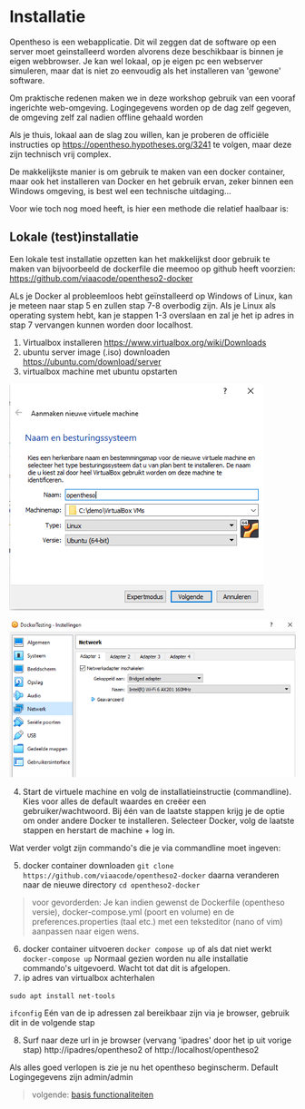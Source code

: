 # Installatie

Opentheso is een webapplicatie. Dit wil zeggen dat de software op een server moet geinstalleerd worden alvorens deze beschikbaar is binnen je eigen webbrowser. Je kan wel lokaal, op je eigen pc een webserver simuleren, maar dat is niet zo eenvoudig als het installeren van 'gewone' software.

Om praktische redenen maken we in deze workshop gebruik van een vooraf ingerichte web-omgeving. Logingegevens worden op de dag zelf gegeven, de omgeving zelf zal nadien offline gehaald worden

Als je thuis, lokaal aan de slag zou willen, kan je proberen de officiële instructies op https://opentheso.hypotheses.org/3241 te volgen, maar deze zijn technisch vrij complex.

De makkelijkste manier is om gebruik te maken van een docker container, maar ook het installeren van Docker en het gebruik ervan, zeker binnen een Windows omgeving, is best wel een technische uitdaging...

Voor wie toch nog moed heeft, is hier een methode die relatief haalbaar is:

## Lokale (test)installatie

Een lokale test installatie opzetten kan het makkelijkst door gebruik te maken van bijvoorbeeld de dockerfile die meemoo op github heeft voorzien:
https://github.com/viaacode/opentheso2-docker

ALs je Docker al probleemloos hebt geïnstalleerd op Windows of Linux, kan je meteen naar stap 5 en zullen stap 7-8 overbodig zijn.
Als je Linux als operating system hebt, kan je stappen 1-3 overslaan en zal je het ip adres in stap 7 vervangen kunnen worden door localhost.

1. Virtualbox installeren https://www.virtualbox.org/wiki/Downloads
2. ubuntu server image (.iso) downloaden https://ubuntu.com/download/server
3. virtualbox machine met ubuntu opstarten

  ![settingsVirtualBox](https://github.com/MoMu-Antwerp/WorkshopOpentheso/blob/main/images/virtualbox_machine.bmp)

  ![settingsVirtualBox](https://github.com/MoMu-Antwerp/WorkshopOpentheso/blob/main/images/virtualbox_machine_bridgednetwork.bmp)

4. Start de virtuele machine en volg de installatieinstructie (commandline). Kies voor alles de default waardes en creëer een gebruiker/wachtwoord. Bij één van de laatste stappen krijg je de optie om onder andere Docker te installeren. Selecteer Docker, volg de laatste stappen en herstart de machine + log in.

  Wat verder volgt zijn commando's die je via commandline moet ingeven:

5. docker container downloaden ```git clone https://github.com/viaacode/opentheso2-docker```
  daarna veranderen naar de nieuwe directory
  ```cd opentheso2-docker```

  > voor gevorderden: Je kan indien gewenst de Dockerfile (opentheso versie), docker-compose.yml (poort en volume) en de preferences.properties (taal etc.) met een teksteditor (nano of vim) aanpassen naar eigen wens.

6. docker container uitvoeren ```docker compose up``` of als dat niet werkt ```docker-compose up```
  Normaal gezien worden nu alle installatie commando's uitgevoerd. Wacht tot dat dit is afgelopen.
7. ip adres van virtualbox achterhalen

  ```sudo apt install net-tools```

  ```ifconfig``` Eén van de ip adressen zal bereikbaar zijn via je browser, gebruik dit in de volgende stap

8. Surf naar deze url in je browser (vervang 'ipadres' door het ip uit vorige stap) http://ipadres/opentheso2 of http://localhost/opentheso2


Als alles goed verlopen is zie je nu het opentheso beginscherm.
Default Logingegevens zijn admin/admin

> volgende: [basis functionaliteiten](https://github.com/MoMu-Antwerp/WorkshopOpentheso/blob/main/basics.md)

